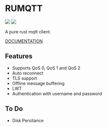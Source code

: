 # RUMQTT

[![](https://travis-ci.org/Ather-Energy/RuMqtt.svg?branch=master)](https://travis-ci.org/Ather-Energy/RuMqtt)
[![](http://meritbadge.herokuapp.com/rumqtt)](https://crates.io/crates/rumqtt)

A pure rust mqtt client.

[DOCUMENTATION](http://ather-energy.github.io/RuMqtt/)
## Features

* Supports QoS 0, QoS 1 and QoS 2
* Auto reconnect
* TLS support
* Offline message buffering
* LWT
* Authentication with username and password


## To Do

* Disk Persitance
